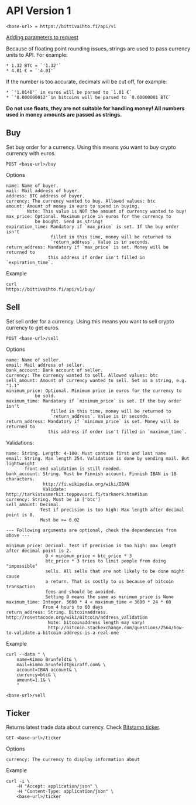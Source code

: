 API Version 1
=============

    <base-url> = https://bittivaihto.fi/api/v1

[Adding parameters to request](http://stackoverflow.com/a/14551219)

Because of floating point rounding issues, strings are used to pass currency units to API. For example:

    * 1.32 BTC = `'1.32'`
    * 4.01 € = `'4.01'`

If the number is too accurate, decimals will be cut off, for example:

    * `'1.0146'` in euros will be parsed to `1.01 €`
    * `'0.000000012'`in bitcoins will be parsed to `0.00000001 BTC`

**Do not use floats, they are not suitable for handling money! All numbers used in money amounts are passed as strings.**


Buy
---

Set buy order for a currency. Using this means you want to buy crypto currency
with euros.

    POST <base-url>/buy

Options

    name: Name of buyer.
    mail: Mail address of buyer.
    address: BTC address of buyer.
    currency: The currency wanted to buy. Allowed values: btc
    amount: Amount of money in euro to spend in buying.
            Note: This value is NOT the amount of currency wanted to buy!
    max_price: Optional. Maximum price in euros for the currency to
               be bought. Send as string!
    expiration_time: Mandatory if `max_price` is set. If the buy order isn't
                     filled in this time, money will be returned to
                     `return_address`. Value is in seconds.
    return_address: Mandatory if `max_price` is set. Money will be returned to
                    this address if order isn't filled in `expiration_time`.


Example

    curl
    https://bittivaihto.fi/api/v1/buy/


Sell
---

Set sell order for a currency. Using this means you want to sell crypto currency
to get euros.

    POST <base-url>/sell

Options

    name: Name of seller.
    email: Mail address of seller.
    bank_account: Bank account of seller.
    currency: The currency wanted to sell. Allowed values: btc
    sell_amount: Amount of currency wanted to sell. Set as a string, e.g. "1.1"
    minimum_price: Optional. Minimum price in euros for the currency to
               be sold.
    maximum_time: Mandatory if `minimum_price` is set. If the buy order isn't
                     filled in this time, money will be returned to
                     `return_address`. Value is in seconds.
    return_address: Mandatory if `minimum_price` is set. Money will be returned to
                    this address if order isn't filled in `maximum_time`.


Validations:

    name: String. Length: 4-100. Must contain first and last name
    email: String. Max length 254. Validation is done by sending mail. But lightweight
           front-end validation is still needed.
    bank_account: String. Must be Finnish account. Finnish IBAN is 18 characters.
                  http://fi.wikipedia.org/wiki/IBAN
                  Validate: http://tarkistusmerkit.teppovuori.fi/tarkmerk.htm#iban
    currency: String. Must be in ['btc']
    sell_amount: Decimal.
                 Test if precision is too high: Max length after decimal point is 8.
                 Must be >= 0.02

    --- Following arguments are optional, check the dependencies from above ---

    minimum_price: Decimal. Test if precision is too high: max length after decimal point is 2.
                   0 < minimum_price < btc_price * 3
                   btc_price * 3 tries to limit people from doing "impossible"
                   sells. All sells that are not likely to be done might cause
                   a return. That is costly to us because of bitcoin transaction
                   fees and should be avoided.
                   Setting 0 means the same as minimum_price is None
    maximum_time: Integer. 3600 * 4 < maximum_time < 3600 * 24 * 60
                  From 4 hours to 60 days
    return_address: String. Bitcoinaddress. http://rosettacode.org/wiki/Bitcoin/address_validation
                    Note: bitcoinaddress length may vary!
                    http://bitcoin.stackexchange.com/questions/2564/how-to-validate-a-bitcoin-address-is-a-real-one

Example

    curl --data " \
        name=Kimmo Brunfeldt& \
        mail=kimmo.brunfeldt@kiraff.com& \
        account=IBAN account& \
        currency=btc& \
        amount=1.1& \
        "

    <base-url>/sell

Ticker
------

Returns latest trade data about currency.
Check [Bitstamp ticker](https://www.bitstamp.net/api/ticker/).

    GET <base-url>/ticker

Options

    currency: The currency to display information about

Example


    curl -i \
        -H "Accept: application/json" \
        -H "Content-Type: application/json" \
        <base-url>/ticker


